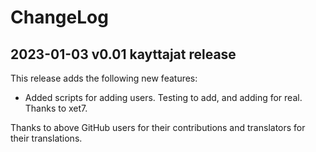 # ChangeLog

## 2023-01-03 v0.01 kayttajat release

This release adds the following new features:

- Added scripts for adding users. Testing to add, and adding for real.
  Thanks to xet7.

Thanks to above GitHub users for their contributions and translators for their translations.
